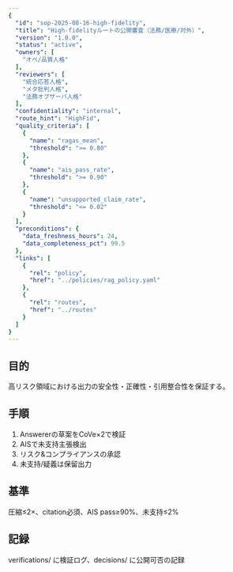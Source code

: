 ```yaml
---
{
  "id": "sop-2025-08-16-high-fidelity",
  "title": "High‑fidelityルートの公開審査（法務/医療/対外）",
  "version": "1.0.0",
  "status": "active",
  "owners": [
    "オペ/品質人格"
  ],
  "reviewers": [
    "統合応答人格",
    "メタ批判人格",
    "法務オブザーバ人格"
  ],
  "confidentiality": "internal",
  "route_hint": "HighFid",
  "quality_criteria": [
    {
      "name": "ragas_mean",
      "threshold": ">= 0.80"
    },
    {
      "name": "ais_pass_rate",
      "threshold": ">= 0.90"
    },
    {
      "name": "unsupported_claim_rate",
      "threshold": "<= 0.02"
    }
  ],
  "preconditions": {
    "data_freshness_hours": 24,
    "data_completeness_pct": 99.5
  },
  "links": [
    {
      "rel": "policy",
      "href": "../policies/rag_policy.yaml"
    },
    {
      "rel": "routes",
      "href": "../routes"
    }
  ]
}
---
```


## 目的
高リスク領域における出力の安全性・正確性・引用整合性を保証する。

## 手順
1) Answererの草案をCoVe×2で検証
2) AISで未支持主張検出
3) リスク&コンプライアンスの承認
4) 未支持/疑義は保留出力

## 基準
圧縮≤2×、citation必須、AIS pass≥90%、未支持≤2%

## 記録
verifications/ に検証ログ、decisions/ に公開可否の記録
